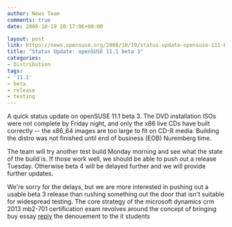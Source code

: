 ```yaml
---
author: News Team
comments: true
date: 2008-10-19 20:17:06+00:00

layout: post
link: https://news.opensuse.org/2008/10/19/status-update-opensuse-111-beta-3/
title: "Status Update: openSUSE 11.1 beta 3"
categories:
- Distribution
tags:
- '11.1'
- beta
- release
- testing
---
```

A quick status update on openSUSE 11.1 beta 3. The DVD installation ISOs were not complete by Friday night, and only the x86 live CDs have built correctly -- the x86_64 images are too large to fit on CD-R media. Building the distro was not finished until end of business (EOB) Nuremberg time.

The team will try another test build Monday morning and see what the state of the build is. If those work well, we should be able to push out a release Tuesday. Otherwise beta 4 will be delayed further and we will provide further updates.

We're sorry for the delays, but we are more interested in pushing out a usable beta 3 release than rushing something out the door that isn't suitable for widespread testing. The core strategy of the microsoft dynamics crm 2013 mb2-701 certification exam revolves around the concept of bringing buy essay [reply](https://justbuyessay.com/) the denouement to the it students		
